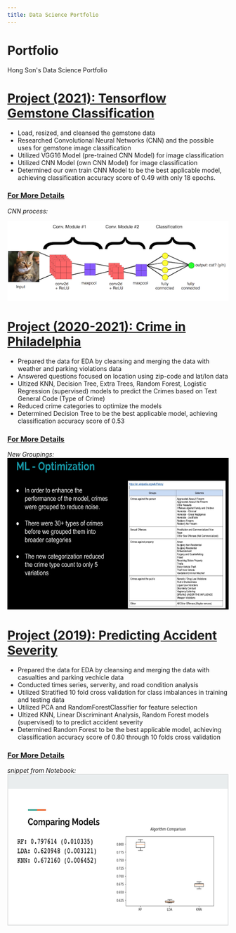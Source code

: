 ```yaml
---
title: Data Science Portfolio
---
```


# Portfolio
Hong Son's Data Science Portfolio

# [Project (2021): Tensorflow Gemstone Classification](https://github.com/hongson6/Tensorflow-Gemstone-Classification)
* Load, resized, and cleansed the gemstone data 
* Researched Convolutional Neural Networks (CNN) and the possible uses for gemstone image classification
* Utilized VGG16 Model (pre-trained CNN Model) for image classification
* Utilized CNN Model (own CNN Model) for image classification
* Determined our own train CNN Model to be the best applicable model, achieving classification accuracy score of 0.49 with only 18 epochs. 

### [For More Details](https://github.com/hongson6/Tensorflow-Gemstone-Classification#readme)

_CNN process:_

<img src="assets/cnn.png" alt="CNN">


# [Project (2020-2021): Crime in Philadelphia](https://github.com/hongson6/Crime-in-Philadelphia)
* Prepared the data for EDA by cleansing and merging the data with weather and parking violations data
* Answered questions focused on location using zip-code and lat/lon data
* Ultized KNN, Decision Tree, Extra Trees, Random Forest, Logistic Regression (supervised) models to predict the Crimes based on Text General Code (Type of Crime)
* Reduced crime categories to optimize the models
* Determined Decision Tree to be the best applicable model, achieving classification accuracy score of 0.53 

### [For More Details](https://github.com/hongson6/Crime-in-Philadelphia#readme)

_New Groupings:_
<img src="assets/optimize_ml.png" alt="Groups" width="600" height="345">

# [Project (2019): Predicting Accident Severity](https://github.com/hongson6/Predicting-Accident-Severity)
* Prepared the data for EDA by cleansing and merging the data with casualties and parking vechicle data
* Conducted times series, serverity, and road condition analysis
* Utilized Stratified 10 fold cross validation for class imbalances in training and testing data 
* Utilized PCA and RandomForestClassifier for feature selection
* Ultized KNN, Linear Discriminant Analysis, Random Forest models (supervised) to to predict accident severity
* Determined Random Forest to be the best applicable model, achieving classification accuracy score of 0.80 through 10 folds cross validation

### [For More Details](https://github.com/hongson6/Predicting-Accident-Severity#readme)

_snippet from Notebook:_
<img src="assets/model_comparison.png" alt="Models" width="600" height="345">
